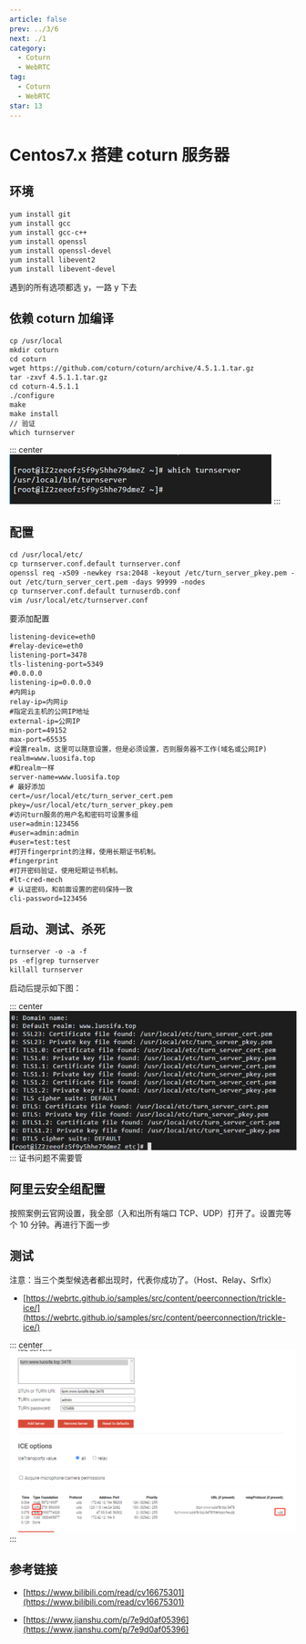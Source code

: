 ```yaml
---
article: false
prev: ../3/6
next: ./1
category:
  - Coturn
  - WebRTC
tag:
  - Coturn
  - WebRTC
star: 13
---
```


# Centos7.x 搭建 coturn 服务器

<!-- more -->

## 环境

```js:no-line-numbers
yum install git
yum install gcc
yum install gcc-c++
yum install openssl
yum install openssl-devel
yum install libevent2
yum install libevent-devel
```

遇到的所有选项都选 y，一路 y 下去

## 依赖 coturn 加编译

```js:no-line-numbers
cp /usr/local
mkdir coturn
cd coturn
wget https://github.com/coturn/coturn/archive/4.5.1.1.tar.gz
tar -zxvf 4.5.1.1.tar.gz
cd coturn-4.5.1.1
./configure
make
make install
// 验证
which turnserver
```

::: center
![number](./img/0-1.jpg 'number')
:::

## 配置

```js:no-line-numbers
cd /usr/local/etc/
cp turnserver.conf.default turnserver.conf
openssl req -x509 -newkey rsa:2048 -keyout /etc/turn_server_pkey.pem -out /etc/turn_server_cert.pem -days 99999 -nodes
cp turnserver.conf.default turnuserdb.conf
vim /usr/local/etc/turnserver.conf
```

要添加配置

```js:no-line-numbers
listening-device=eth0
#relay-device=eth0
listening-port=3478
tls-listening-port=5349
#0.0.0.0
listening-ip=0.0.0.0
#内网ip
relay-ip=内网ip
#指定云主机的公网IP地址
external-ip=公网IP
min-port=49152
max-port=65535
#设置realm，这里可以随意设置，但是必须设置，否则服务器不工作(域名或公网IP)
realm=www.luosifa.top
#和realm一样
server-name=www.luosifa.top
# 最好添加
cert=/usr/local/etc/turn_server_cert.pem
pkey=/usr/local/etc/turn_server_pkey.pem
#访问turn服务的用户名和密码可设置多组
user=admin:123456
#user=admin:admin
#user=test:test
#打开fingerprint的注释，使用长期证书机制。
#fingerprint
#打开密码验证，使用短期证书机制。
#lt-cred-mech
# 认证密码，和前面设置的密码保持一致
cli-password=123456
```

## 启动、测试、杀死

```js:no-line-numbers
turnserver -o -a -f
ps -ef|grep turnserver
killall turnserver
```

启动后提示如下图：

::: center
![number](./img/0-2.jpg 'number')
:::
证书问题不需要管

## 阿里云安全组配置

按照案例云官网设置，我全部（入和出所有端口 TCP、UDP）打开了。设置完等个 10 分钟。再进行下面一步

## 测试

注意：当三个类型候选者都出现时，代表你成功了。（Host、Relay、Srflx）

- [https://webrtc.github.io/samples/src/content/peerconnection/trickle-ice/](https://webrtc.github.io/samples/src/content/peerconnection/trickle-ice/)

::: center
![number](./img/0-3.jpg 'number')
:::

## 参考链接

- [https://www.bilibili.com/read/cv16675301](https://www.bilibili.com/read/cv16675301)

- [https://www.jianshu.com/p/7e9d0af05396](https://www.jianshu.com/p/7e9d0af05396)
